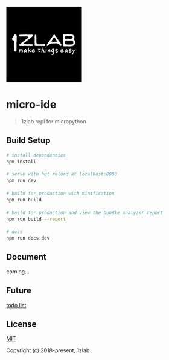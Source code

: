 

![Logo](./static/image/logo.png)

# micro-ide

> 1zlab repl for micropython



## Build Setup

``` bash
# install dependencies
npm install

# serve with hot reload at localhost:8080
npm run dev

# build for production with minification
npm run build

# build for production and view the bundle analyzer report
npm run build --report

# docs
npm run docs:dev
```



## Document

coming...



## Future

[todo list](https://github.com/Fuermohao/1ZLAB-MicroIDE/wiki/TO-DO)



## License

[MIT](http://opensource.org/licenses/MIT)

Copyright (c) 2018-present, 1zlab